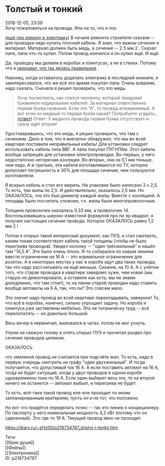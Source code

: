 Толстый и тонкий
=================

   
 2018-12-05, 23:59   
  Хочу пожаловаться на провода. Или на то, что я лох.   
   
  [(ещё про ремонт и электрику)](https://zHz00.diary.ru/p216734767.htm?index=2#linkmore216734767m2)    В начале ремонта строители сказали -- для проводки надо купить плоский кабель. Я знал, что важны сечение и материал. Материал должен быть медь, а сечение -- 2.5 мм  2  . Сказал папе, папа что-то купил. Потом провод кончился и он купил ещё. И ещё.   
   
 Да, проводку мы делаем в коробах и плинтусах, а не в стенах. Потому что я  [уверовал, что так делать правильнее](Проложите%20меня%20под%20плинтусом)  .   
   
 Наконец, когда оставалось доделать электрику в последней комнате, я заинтересовался, что же всё это время покупал папа. Очень вовремя, надо сказать. Сначала я решил проверить, что это медь.   
   
 
>  Хочу посмотреть, как спится человеку, который придумал буквенное кодирование кабелей. За материал ответственна первая буква названия. Если это "А", то провод алюминиевый. А вот если он медный то первая буква какая? Попробуйте угадать...   
>   [(ответ)](https://zHz00.diary.ru/p216734767.htm?index=1#linkmore216734767m1)    Ответ: У медного провода первая буква отсутствует и сразу идёт вторая!   

   
   
 Удостоверившись, что это медь, я решил проверить, что там с сечением. Дело в том, что я внезапно обнаружил, что мы во всей квартире поставили неправильный кабель! Для установки следует использовать кабель типа ВВГ. А папа покупал ПУГНПбм. Этот кабель вообще запрещён для установки электропроводки. Во-первых, у него недостаточно негорючая изоляция. Во-вторых, она на 0,1 мм тоньше, чем надо. А в-третьих, эти кабеля изготавливаются по ТУ, которое допускает погрешность в 30% для площади сечения, чем пользуются изготовители.   
   
 Я вскрыл кабель и стал его мерить. На упаковке было написано 3 x 2,5. То есть, три жилы по 2,5. И действительно, оказалось 2,5 мм. Но ОКАЗАЛОСЬ, что это был  *диаметр*  каждой жилы. Вместе с изоляцией. А площадь было посчитать сложнее, т.к. жилы были многопроволочные.   
   
 Толщина проволочки оказалась 0,33 мм, а проволочек 14. Воспользовавшись широко известной формулой про пи эр квадрат, я получил настоящее сечение провода. Которое ОКАЗАЛОСЬ равно 1,2 мм  2  !   
   
 Потом я открыл такой интересный документ, как ПУЭ, и стал смотреть, каким токам соответствует кабель такой толщины (чтобы не было перегрева проводов). Увидел колонку -- "один трёхжильный" и нашёл там "14,5 А". Это было очень плохо. Я-то собирался по новым линиям ввести ограничение на 16 А -- это нормальное ограничение для розеток. А в некоторых местах у нас в коробе идут два таких провода, так что надо рассчитывать на ещё меньше. Скажем, на 10 А. А с учётом того, что старая проводка в квартире заведомо хуже, чем новая (мы старую не демонтировали, а оставили как есть; мы не знаем доподлинно, что там стоит), то на линии старой проводки надо ставить вообще автоматы на 6 А, так, что ли? Это совсем мало.   
   
 Это значит надо провод во всей квартире перекладывать, наверное! То, что всё в коробах, конечно, сильно упрощает задачу. Но короба и плинтуса уже заставлены мебелью. Это не титаническу труд -- всё перелопатить -- но довольно большой.   
   
 Весь вечер я нервничал, жаловался в чатах, потом не мог уснуть.   
   
 Утром на свежую голову я опять открыл ПУЭ и прочитал раздел про сечение проводов целиком.   
   
 ОКАЗАЛОСЬ   
   
 что земляной провод не считается при подсчёте жил. То есть, надо в первую очередь смотреть на графу "один двухжильный". И тогда получается, что допустимый ток 16 А. А если поставить автомат на 16 А, тогда не будет ситуаций, когда у двух проводов в одном коробе одновременно токи по 16 А. Если один выберет весь ток, то на второй ничего не останется -- автомат выбьет, и перегрева не будет.   
   
 То есть, всё-таки такой провод еле-еле проходит по моим запланированным критериям, пусть он и не тот, что положено.   
   
 Но вот что придётся переделать точно -- так это линию к кондиционеру. По паспорту у него номинальная мощность 4,2 кВт (потому что он сдвоенный). Это где-то 19 А. Текущий провод явно не проходит.     
    
 <https://diary.ru/~zHz00/p216734767_tolstyj-i-tonkij.htm>   
   
 Теги:   
 [[Крик души]]   
 [[Фейлы]]   
 [[Электроника]]   
 ID: p216734767